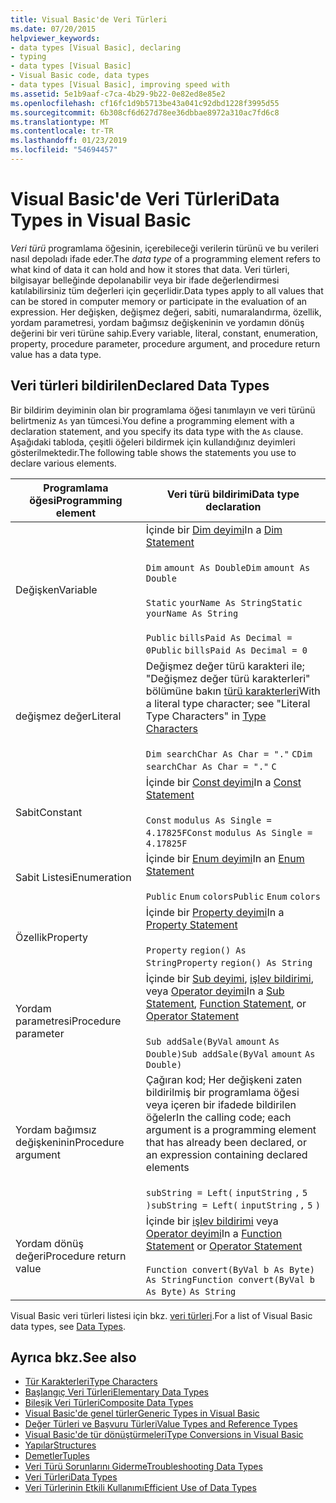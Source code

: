 ```yaml
---
title: Visual Basic'de Veri Türleri
ms.date: 07/20/2015
helpviewer_keywords:
- data types [Visual Basic], declaring
- typing
- data types [Visual Basic]
- Visual Basic code, data types
- data types [Visual Basic], improving speed with
ms.assetid: 5e1b9aaf-c7ca-4b29-9b22-0e82ed8e85e2
ms.openlocfilehash: cf16fc1d9b5713be43a041c92dbd1228f3995d55
ms.sourcegitcommit: 6b308cf6d627d78ee36dbbae8972a310ac7fd6c8
ms.translationtype: MT
ms.contentlocale: tr-TR
ms.lasthandoff: 01/23/2019
ms.locfileid: "54694457"
---
```

# <a name="data-types-in-visual-basic"></a><span data-ttu-id="f0b12-102">Visual Basic'de Veri Türleri</span><span class="sxs-lookup"><span data-stu-id="f0b12-102">Data Types in Visual Basic</span></span>
<span data-ttu-id="f0b12-103">*Veri türü* programlama öğesinin, içerebileceği verilerin türünü ve bu verileri nasıl depoladı ifade eder.</span><span class="sxs-lookup"><span data-stu-id="f0b12-103">The *data type* of a programming element refers to what kind of data it can hold and how it stores that data.</span></span> <span data-ttu-id="f0b12-104">Veri türleri, bilgisayar belleğinde depolanabilir veya bir ifade değerlendirmesi katılabilirsiniz tüm değerleri için geçerlidir.</span><span class="sxs-lookup"><span data-stu-id="f0b12-104">Data types apply to all values that can be stored in computer memory or participate in the evaluation of an expression.</span></span> <span data-ttu-id="f0b12-105">Her değişken, değişmez değeri, sabiti, numaralandırma, özellik, yordam parametresi, yordam bağımsız değişkeninin ve yordamın dönüş değerini bir veri türüne sahip.</span><span class="sxs-lookup"><span data-stu-id="f0b12-105">Every variable, literal, constant, enumeration, property, procedure parameter, procedure argument, and procedure return value has a data type.</span></span>  
  
## <a name="declared-data-types"></a><span data-ttu-id="f0b12-106">Veri türleri bildirilen</span><span class="sxs-lookup"><span data-stu-id="f0b12-106">Declared Data Types</span></span>  
 <span data-ttu-id="f0b12-107">Bir bildirim deyiminin olan bir programlama öğesi tanımlayın ve veri türünü belirtmeniz `As` yan tümcesi.</span><span class="sxs-lookup"><span data-stu-id="f0b12-107">You define a programming element with a declaration statement, and you specify its data type with the `As` clause.</span></span> <span data-ttu-id="f0b12-108">Aşağıdaki tabloda, çeşitli öğeleri bildirmek için kullandığınız deyimleri gösterilmektedir.</span><span class="sxs-lookup"><span data-stu-id="f0b12-108">The following table shows the statements you use to declare various elements.</span></span>  
  
|<span data-ttu-id="f0b12-109">Programlama öğesi</span><span class="sxs-lookup"><span data-stu-id="f0b12-109">Programming element</span></span>|<span data-ttu-id="f0b12-110">Veri türü bildirimi</span><span class="sxs-lookup"><span data-stu-id="f0b12-110">Data type declaration</span></span>|  
|-------------------------|---------------------------|  
|<span data-ttu-id="f0b12-111">Değişken</span><span class="sxs-lookup"><span data-stu-id="f0b12-111">Variable</span></span>|<span data-ttu-id="f0b12-112">İçinde bir [Dim deyimi](../../../../visual-basic/language-reference/statements/dim-statement.md)</span><span class="sxs-lookup"><span data-stu-id="f0b12-112">In a [Dim Statement](../../../../visual-basic/language-reference/statements/dim-statement.md)</span></span><br /><br /> <span data-ttu-id="f0b12-113">`Dim`   `amount As Double`</span><span class="sxs-lookup"><span data-stu-id="f0b12-113">`Dim`   `amount As Double`</span></span><br /><br /> <span data-ttu-id="f0b12-114">`Static`   `yourName As String`</span><span class="sxs-lookup"><span data-stu-id="f0b12-114">`Static`   `yourName As String`</span></span><br /><br /> <span data-ttu-id="f0b12-115">`Public`   `billsPaid As Decimal = 0`</span><span class="sxs-lookup"><span data-stu-id="f0b12-115">`Public`   `billsPaid As Decimal = 0`</span></span>|  
|<span data-ttu-id="f0b12-116">değişmez değer</span><span class="sxs-lookup"><span data-stu-id="f0b12-116">Literal</span></span>|<span data-ttu-id="f0b12-117">Değişmez değer türü karakteri ile; "Değişmez değer türü karakterleri" bölümüne bakın [türü karakterleri](../../../../visual-basic/programming-guide/language-features/data-types/type-characters.md)</span><span class="sxs-lookup"><span data-stu-id="f0b12-117">With a literal type character; see "Literal Type Characters" in [Type Characters](../../../../visual-basic/programming-guide/language-features/data-types/type-characters.md)</span></span><br /><br /> <span data-ttu-id="f0b12-118">`Dim searchChar As Char = "."`  `C`</span><span class="sxs-lookup"><span data-stu-id="f0b12-118">`Dim searchChar As Char = "."`  `C`</span></span>|  
|<span data-ttu-id="f0b12-119">Sabit</span><span class="sxs-lookup"><span data-stu-id="f0b12-119">Constant</span></span>|<span data-ttu-id="f0b12-120">İçinde bir [Const deyimi](../../../../visual-basic/language-reference/statements/const-statement.md)</span><span class="sxs-lookup"><span data-stu-id="f0b12-120">In a [Const Statement](../../../../visual-basic/language-reference/statements/const-statement.md)</span></span><br /><br /> <span data-ttu-id="f0b12-121">`Const`   `modulus As Single = 4.17825F`</span><span class="sxs-lookup"><span data-stu-id="f0b12-121">`Const`   `modulus As Single = 4.17825F`</span></span>|  
|<span data-ttu-id="f0b12-122">Sabit Listesi</span><span class="sxs-lookup"><span data-stu-id="f0b12-122">Enumeration</span></span>|<span data-ttu-id="f0b12-123">İçinde bir [Enum deyimi](../../../../visual-basic/language-reference/statements/enum-statement.md)</span><span class="sxs-lookup"><span data-stu-id="f0b12-123">In an [Enum Statement](../../../../visual-basic/language-reference/statements/enum-statement.md)</span></span><br /><br /> <span data-ttu-id="f0b12-124">`Public`   `Enum`   `colors`</span><span class="sxs-lookup"><span data-stu-id="f0b12-124">`Public`   `Enum`   `colors`</span></span>|  
|<span data-ttu-id="f0b12-125">Özellik</span><span class="sxs-lookup"><span data-stu-id="f0b12-125">Property</span></span>|<span data-ttu-id="f0b12-126">İçinde bir [Property deyimi](../../../../visual-basic/language-reference/statements/property-statement.md)</span><span class="sxs-lookup"><span data-stu-id="f0b12-126">In a [Property Statement](../../../../visual-basic/language-reference/statements/property-statement.md)</span></span><br /><br /> <span data-ttu-id="f0b12-127">`Property`   `region() As String`</span><span class="sxs-lookup"><span data-stu-id="f0b12-127">`Property`   `region() As String`</span></span>|  
|<span data-ttu-id="f0b12-128">Yordam parametresi</span><span class="sxs-lookup"><span data-stu-id="f0b12-128">Procedure parameter</span></span>|<span data-ttu-id="f0b12-129">İçinde bir [Sub deyimi](../../../../visual-basic/language-reference/statements/sub-statement.md), [işlev bildirimi](../../../../visual-basic/language-reference/statements/function-statement.md), veya [Operator deyimi](../../../../visual-basic/language-reference/statements/operator-statement.md)</span><span class="sxs-lookup"><span data-stu-id="f0b12-129">In a [Sub Statement](../../../../visual-basic/language-reference/statements/sub-statement.md), [Function Statement](../../../../visual-basic/language-reference/statements/function-statement.md), or [Operator Statement](../../../../visual-basic/language-reference/statements/operator-statement.md)</span></span><br /><br /> <span data-ttu-id="f0b12-130">`Sub addSale(ByVal`   `amount`   `As Double)`</span><span class="sxs-lookup"><span data-stu-id="f0b12-130">`Sub addSale(ByVal`   `amount`   `As Double)`</span></span>|  
|<span data-ttu-id="f0b12-131">Yordam bağımsız değişkeninin</span><span class="sxs-lookup"><span data-stu-id="f0b12-131">Procedure argument</span></span>|<span data-ttu-id="f0b12-132">Çağıran kod; Her değişkeni zaten bildirilmiş bir programlama öğesi veya içeren bir ifadede bildirilen öğeler</span><span class="sxs-lookup"><span data-stu-id="f0b12-132">In the calling code; each argument is a programming element that has already been declared, or an expression containing declared elements</span></span><br /><br /> <span data-ttu-id="f0b12-133">`subString = Left(`  `inputString`  `,`   `5`  `)`</span><span class="sxs-lookup"><span data-stu-id="f0b12-133">`subString = Left(`  `inputString`  `,`   `5`  `)`</span></span>|  
|<span data-ttu-id="f0b12-134">Yordam dönüş değeri</span><span class="sxs-lookup"><span data-stu-id="f0b12-134">Procedure return value</span></span>|<span data-ttu-id="f0b12-135">İçinde bir [işlev bildirimi](../../../../visual-basic/language-reference/statements/function-statement.md) veya [Operator deyimi](../../../../visual-basic/language-reference/statements/operator-statement.md)</span><span class="sxs-lookup"><span data-stu-id="f0b12-135">In a [Function Statement](../../../../visual-basic/language-reference/statements/function-statement.md) or [Operator Statement](../../../../visual-basic/language-reference/statements/operator-statement.md)</span></span><br /><br /> <span data-ttu-id="f0b12-136">`Function convert(ByVal b As Byte)`   `As String`</span><span class="sxs-lookup"><span data-stu-id="f0b12-136">`Function convert(ByVal b As Byte)`   `As String`</span></span>|  
  
 <span data-ttu-id="f0b12-137">Visual Basic veri türleri listesi için bkz. [veri türleri](../../../../visual-basic/language-reference/data-types/index.md).</span><span class="sxs-lookup"><span data-stu-id="f0b12-137">For a list of Visual Basic data types, see [Data Types](../../../../visual-basic/language-reference/data-types/index.md).</span></span>  
  
## <a name="see-also"></a><span data-ttu-id="f0b12-138">Ayrıca bkz.</span><span class="sxs-lookup"><span data-stu-id="f0b12-138">See also</span></span>
- [<span data-ttu-id="f0b12-139">Tür Karakterleri</span><span class="sxs-lookup"><span data-stu-id="f0b12-139">Type Characters</span></span>](../../../../visual-basic/programming-guide/language-features/data-types/type-characters.md)
- [<span data-ttu-id="f0b12-140">Başlangıç Veri Türleri</span><span class="sxs-lookup"><span data-stu-id="f0b12-140">Elementary Data Types</span></span>](../../../../visual-basic/programming-guide/language-features/data-types/elementary-data-types.md)
- [<span data-ttu-id="f0b12-141">Bileşik Veri Türleri</span><span class="sxs-lookup"><span data-stu-id="f0b12-141">Composite Data Types</span></span>](../../../../visual-basic/programming-guide/language-features/data-types/composite-data-types.md)
- [<span data-ttu-id="f0b12-142">Visual Basic'de genel türler</span><span class="sxs-lookup"><span data-stu-id="f0b12-142">Generic Types in Visual Basic</span></span>](../../../../visual-basic/programming-guide/language-features/data-types/generic-types.md)
- [<span data-ttu-id="f0b12-143">Değer Türleri ve Başvuru Türleri</span><span class="sxs-lookup"><span data-stu-id="f0b12-143">Value Types and Reference Types</span></span>](../../../../visual-basic/programming-guide/language-features/data-types/value-types-and-reference-types.md)
- [<span data-ttu-id="f0b12-144">Visual Basic'de tür dönüştürmeleri</span><span class="sxs-lookup"><span data-stu-id="f0b12-144">Type Conversions in Visual Basic</span></span>](../../../../visual-basic/programming-guide/language-features/data-types/type-conversions.md)
- [<span data-ttu-id="f0b12-145">Yapılar</span><span class="sxs-lookup"><span data-stu-id="f0b12-145">Structures</span></span>](../../../../visual-basic/programming-guide/language-features/data-types/structures.md)
- [<span data-ttu-id="f0b12-146">Demetler</span><span class="sxs-lookup"><span data-stu-id="f0b12-146">Tuples</span></span>](tuples.md)
- [<span data-ttu-id="f0b12-147">Veri Türü Sorunlarını Giderme</span><span class="sxs-lookup"><span data-stu-id="f0b12-147">Troubleshooting Data Types</span></span>](../../../../visual-basic/programming-guide/language-features/data-types/troubleshooting-data-types.md)
- [<span data-ttu-id="f0b12-148">Veri Türleri</span><span class="sxs-lookup"><span data-stu-id="f0b12-148">Data Types</span></span>](../../../../visual-basic/language-reference/data-types/index.md)
- [<span data-ttu-id="f0b12-149">Veri Türlerinin Etkili Kullanımı</span><span class="sxs-lookup"><span data-stu-id="f0b12-149">Efficient Use of Data Types</span></span>](../../../../visual-basic/programming-guide/language-features/data-types/efficient-use-of-data-types.md)
